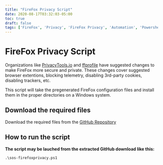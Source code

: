 ```yaml
---
title: "FireFox Privacy Script"
date: 2020-08-17T03:32:03-05:00
toc: true
draft: false
tags: ['FireFox', 'Privacy', 'FireFox Privacy', 'Automation', 'Powershell', 'Script']
---
```


# FireFox Privacy Script

Organizations like [PrivacyTools.io](https://www.privacytools.io/browsers/#about_config) and [ffprofile](https://ffprofile.com/) have suggested changes to make FireFox more secure and private.
These changes cover suggested browser extentions, blocking telemetry, disabling 3rd-party cookies, disabling trackers, etc.

This script will take the pregenerated FireFox configuration files and install them in the proper directories on a Windows system.

## Download the required files

Download the required files from the [GitHub Repository](https://github.com/simeononsecurity/FireFox-Privacy-Script)

## How to run the script

**The script may be lauched from the extracted GitHub download like this:**
```
.\sos-firefoxprivacy.ps1
```